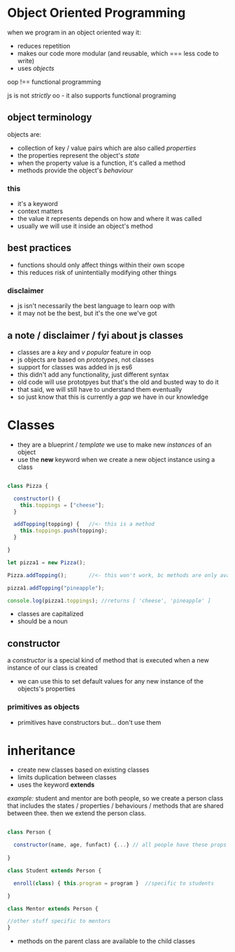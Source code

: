 # Object Oriented Programming

when we program in an object oriented way it:
  - reduces repetition 
  - makes our code more modular (and reusable, which === less code to write)
  - uses *objects* 

oop !== functional programming

js is not *strictly* oo - it also supports functional programing



## object terminology

objects are:
  - collection of key / value pairs which are also called *properties*
  - the properties represent the object's *state*
  - when the property value is a function, it's called a method
  - methods provide the object's *behaviour*


### this
  - it's a keyword
  - context matters
  - the value it represents depends on how and where it was called
  - usually we will use it inside an object's method 


## best practices
  - functions should only affect things within their own scope
  - this reduces risk of unintentially modifying other things

### disclaimer
  - js isn't necessarily the best language to learn oop with 
  - it may not be the best, but it's the one we've got


## a note / disclaimer / fyi about js classes
  - classes are a *key* and *v popular* feature in oop
  - js objects are based on *prototypes*, not classes
  - support for classes was added in js es6 
  - this didn't add any functionality, just different syntax
  - old code will use prototpyes but that's the old and busted way to do it
  - that said, we will still have to understand them eventually
  - so just know that this is currently a _gap_ we have in our knowledge



  # Classes

  - they are a blueprint / *template* we use to make new *instances* of an object
  - use the **new** keyword when we create a new object instance using a class


```javascript

class Pizza {

  constructor() {
    this.toppings = ["cheese"];
  }

  addTopping(topping) {   //<- this is a method
    this.toppings.push(topping);
  }

}

let pizza1 = new Pizza();

Pizza.addTopping();       //<- this won't work, bc methods are only availble on the actual instances we create with the pizza class

pizza1.addTopping("pineapple");

console.log(pizza1.toppings); //returns [ 'cheese', 'pineapple' ]

```

  - classes are capitalized
  - should be a noun


## constructor

a *constructor* is a special kind of method that is executed when a new instance of our class is created

  - we can use this to set default values for any new instance of the objects's properties



### primitives as objects

  - primitives have constructors but... don't use them



# inheritance

- create new classes based on existing classes 
- limits duplication between classes
- uses the keyword **extends**

*example:*
student and mentor are both people, so we create a person class that includes the states / properties / behaviours / methods that are shared between thee. then we extend the person class.

```javascript 

class Person {

  constructor(name, age, funfact) {...} // all people have these props
  
}

class Student extends Person {

  enroll(class) { this.program = program }  //specific to students

}

class Mentor extends Person {

//other stuff specific to mentors
}

```


  - methods on the parent class are available to the child classes